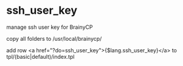 # ssh_user_key
manage ssh user key for BrainyCP

copy all folders to /usr/local/brainycp/

add row \<a href="?do=ssh_user_key"\>{$lang.ssh_user_key}\</a\> to tpl/(basic|default)/index.tpl
